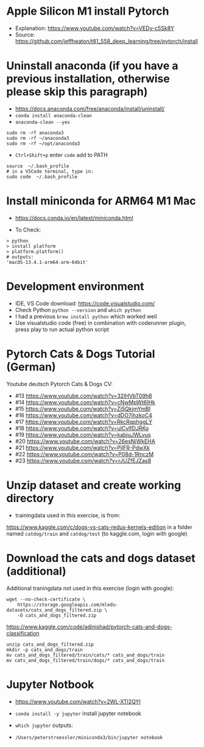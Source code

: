 # Apple Silicon M1 install Pytorch

- Explanation: https://www.youtube.com/watch?v=VEDy-c5Sk8Y
- Source: https://github.com/jeffheaton/t81_558_deep_learning/tree/pytorch/install

# Uninstall anaconda (if you have a previous installation, otherwise please skip this paragraph)

- https://docs.anaconda.com/free/anaconda/install/uninstall/
- `conda install anaconda-clean`
- `anaconda-clean --yes`
``` 
sudo rm -rf anaconda3
sudo rm -rf ~/anaconda3
sudo rm -rf ~/opt/anaconda3

```

- `Ctrl+Shift+p` enter `code` add to PATH
```
source  ~/.bash_profile
# in a VSCode terminal, type in:
sudo code  ~/.bash_profile  
```

# Install miniconda for ARM64 M1 Mac

- https://docs.conda.io/en/latest/miniconda.html

- To Check:
```
> python
> install platform
> platform.platform()
# outputs:
'macOS-13.4.1-arm64-arm-64bit'
```

# Development environment

- IDE, VS Code download: https://code.visualstudio.com/
- Check Python `python --version` and `which python`
- I had a previous  `brew install python` which worked well
- Use visualstudio code (free) in combination with coderunner plugin, press play to run actual python script

# Pytorch Cats & Dogs Tutorial (German)

Youtube deutsch Pytorch Cats & Dogs CV:

- #13 https://www.youtube.com/watch?v=32lHVbT09h8
- #14 https://www.youtube.com/watch?v=cNwMpWt6IHk
- #15 https://www.youtube.com/watch?v=Zj5QkjmYmBI
- #16 https://www.youtube.com/watch?v=dDO7ihzkoC4
- #17 https://www.youtube.com/watch?v=RkcRqphggLY
- #18 https://www.youtube.com/watch?v=ulCylfDJRKo
- #19 https://www.youtube.com/watch?v=kabjuJWLvus
- #20 https://www.youtube.com/watch?v=26esNjWkEHA
- #21 https://www.youtube.com/watch?v=PjlFR-PdwXk
- #22 https://www.youtube.com/watch?v=P08d-1RnczM
- #23 https://www.youtube.com/watch?v=rJUZfEJZas8

# Unzip dataset and create working directory

- trainingdata used in this exercise, is from: 

https://www.kaggle.com/c/dogs-vs-cats-redux-kernels-edition
in a folder named `catdog/train` and `catdog/test`
(to kaggle.com, login with google)

# Download the cats and dogs dataset (additional)

Additional traningdata not used in this exercise (login with google):
````
wget --no-check-certificate \
    https://storage.googleapis.com/mledu-datasets/cats_and_dogs_filtered.zip \
    -O cats_and_dogs_filtered.zip
````



https://www.kaggle.com/code/adinishad/pytorch-cats-and-dogs-classification
````
unzip cats_and_dogs_filtered.zip
mkdir -p cats_and_dogs/train
mv cats_and_dogs_filtered/train/cats/* cats_and_dogs/train
mv cats_and_dogs_filtered/train/dogs/* cats_and_dogs/train
`````

# Jupyter Notbook

- https://www.youtube.com/watch?v=2WL-XTl2QYI

- `conda install -y jupyter` install jupyter notebook
- `which jupyter` outputs:
- `/Users/peterstroessler/miniconda3/bin/jupyter notebook`
